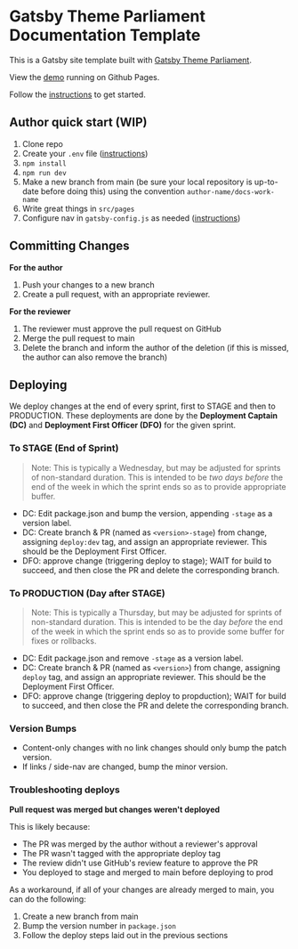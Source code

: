 # Gatsby Theme Parliament Documentation Template

This is a Gatsby site template built with [Gatsby Theme Parliament](https://github.com/adobe/gatsby-theme-parliament).

View the [demo](https://adobedocs.github.io/gatsby-theme-parliament-documentation/) running on Github Pages.  

Follow the [instructions](https://github.com/adobe/gatsby-theme-parliament#getting-started) to get started.

## Author quick start (WIP)

1. Clone repo
2. Create your `.env` file ([instructions](https://github.com/adobe/gatsby-theme-parliament#env-settings-for-github-contributors))
3. `npm install`
4. `npm run dev`
5. Make a new branch from main (be sure your local repository is up-to-date before doing this) using the convention `author-name/docs-work-name`
6. Write great things in `src/pages`
7. Configure nav in `gatsby-config.js` as needed ([instructions](https://github.com/adobe/gatsby-theme-parliament#global-navigation))

## Committing Changes

**For the author**

1. Push your changes to a new branch
2. Create a pull request, with an appropriate reviewer.

**For the reviewer**

1. The reviewer must approve the pull request on GitHub
2. Merge the pull request to main
3. Delete the branch and inform the author of the deletion (if this is missed, the author can also remove the branch)

## Deploying

We deploy changes at the end of every sprint, first to STAGE and then to PRODUCTION. These deployments are done by the **Deployment Captain (DC)** and **Deployment First Officer (DFO)** for the given sprint.

### To STAGE (End of Sprint)

> Note: This is typically a Wednesday, but may be adjusted for sprints of non-standard duration. This is intended to be _two days before_ the end of the week in which the sprint ends so as to provide appropriate buffer.

* DC: Edit package.json and bump the version, appending `-stage` as a version label.
* DC: Create branch & PR (named as `<version>-stage`) from change, assigning `deploy:dev` tag, and assign an appropriate reviewer. This should be the Deployment First Officer.
* DFO: approve change (triggering deploy to stage); WAIT for build to succeed, and then close the PR and delete the corresponding branch.

### To PRODUCTION (Day after STAGE)

> Note: This is typically a Thursday, but may be adjusted for sprints of non-standard duration. This is intended to be the day _before_ the end of the week in which the sprint ends so as to provide some buffer for fixes or rollbacks.

* DC: Edit package.json and remove `-stage` as a version label.
* DC: Create branch & PR (named as `<version>`) from change, assigning `deploy` tag, and assign an appropriate reviewer. This should be the Deployment First Officer.
* DFO: approve change (triggering deploy to propduction); WAIT for build to succeed, and then close the PR and delete the corresponding branch.

### Version Bumps

* Content-only changes with no link changes should only bump the patch version. 
* If links / side-nav are changed, bump the minor version.

### Troubleshooting deploys

**Pull request was merged but changes weren't deployed**

This is likely because: 

- The PR was merged by the author without a reviewer's approval
- The PR wasn't tagged with the appropriate deploy tag
- The review didn't use GitHub's review feature to approve the PR
- You deployed to stage and merged to main before deploying to prod

As a workaround, if all of your changes are already merged to main, you can do the following:

1. Create a new branch from main
2. Bump the version number in `package.json`
3. Follow the deploy steps laid out in the previous sections
